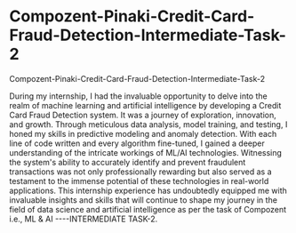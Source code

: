 # Compozent-Pinaki-Credit-Card-Fraud-Detection-Intermediate-Task-2
Compozent-Pinaki-Credit-Card-Fraud-Detection-Intermediate-Task-2

During my internship, I had the invaluable opportunity to delve into the realm of machine learning and artificial intelligence by developing a Credit Card Fraud Detection system. It was a journey of exploration, innovation, and growth. Through meticulous data analysis, model training, and testing, I honed my skills in predictive modeling and anomaly detection. With each line of code written and every algorithm fine-tuned, I gained a deeper understanding of the intricate workings of ML/AI technologies. Witnessing the system's ability to accurately identify and prevent fraudulent transactions was not only professionally rewarding but also served as a testament to the immense potential of these technologies in real-world applications. This internship experience has undoubtedly equipped me with invaluable insights and skills that will continue to shape my journey in the field of data science and artificial intelligence as per the task of Compozent i.e., ML & AI ----INTERMEDIATE TASK-2.
